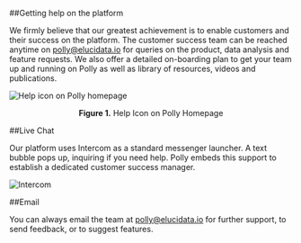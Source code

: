 ##Getting help on the platform

We firmly believe that our greatest achievement is to enable customers and their success on the platform. The customer success team can be reached anytime on [polly@elucidata.io](mailto:polly.support@elucidata.io) for queries on the product, data analysis and feature requests. We also offer a detailed on-boarding plan to get your team up and running on Polly as well as library of resources, videos and publications.

![Help icon on Polly homepage](../img/Home/Help_icon_on_Polly_homepage.png) <center>**Figure 1.** Help Icon on Polly Homepage</center>

##Live Chat

Our platform uses Intercom as a standard messenger launcher. A text bubble pops up, inquiring if you need help. Polly embeds this support to establish a dedicated customer success manager.

![Intercom](../img/Home/JSM.png) <!-- <center>**Figure 5.** Sample metadata mapping file</center> -->

##Email

You can always email the team at [polly@elucidata.io](mailto:polly.support@elucidata.io) for further support, to send feedback, or to suggest features.
